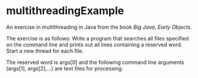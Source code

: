 # multithreadingExample

An exercise in multithreading in Java from the book *Big Java, Early Objects*.

The exercise is as follows: Write a program that searches all files specified on the command line 
and prints out all lines containing a reserved word. Start a new thread for each file.

The reserved word is args[0] and the following command line arguments (args[1], args[2],...) are text files for processing. 
